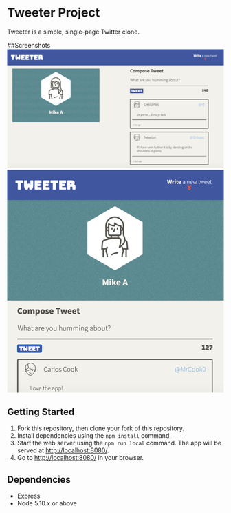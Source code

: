 # Tweeter Project

Tweeter is a simple, single-page Twitter clone.

##Screenshots
!["Tweeter Desktop"](https://github.com/mikeackison/tweeter/blob/master/docs/Tweeter%20Desktop.png?raw=true)
!["Tweeter Tablet"](https://github.com/mikeackison/tweeter/blob/master/docs/Tweeter%20Tablet.png?raw=true)

## Getting Started

1. Fork this repository, then clone your fork of this repository.
2. Install dependencies using the `npm install` command.
3. Start the web server using the `npm run local` command. The app will be served at <http://localhost:8080/>.
4. Go to <http://localhost:8080/> in your browser.

## Dependencies

- Express
- Node 5.10.x or above
